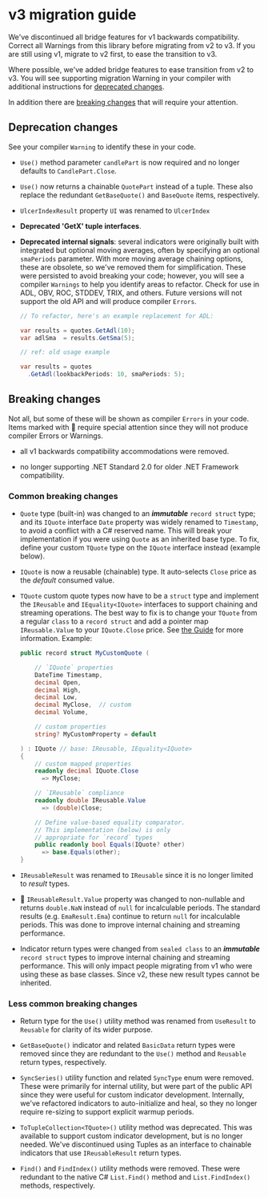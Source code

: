 # v3 migration guide

We've discontinued all bridge features for v1 backwards compatibility.
Correct all Warnings from this library before migrating from v2 to v3.
If you are still using v1, migrate to v2 first, to ease the transition to v3.

Where possible, we've added bridge features to ease transition from v2 to v3.
You will see supporting migration Warning in your compiler with additional instructions for [deprecated changes](#deprecation-changes).

In addition there are [breaking changes](#breaking-changes) that will require your attention.

## Deprecation changes

See your compiler `Warning` to identify these in your code.

- `Use()` method parameter `candlePart` is now required and no longer defaults to `CandlePart.Close`.
- `Use()` now returns a chainable `QuotePart` instead of a tuple.  These also replace the redundant `GetBaseQuote()` and `BaseQuote` items, respectively.

- `UlcerIndexResult` property `UI` was renamed to `UlcerIndex`

- **Deprecated 'GetX' tuple interfaces**.

- **Deprecated internal signals**: several indicators were originally built with integrated but optional
  moving averages, often by specifying an optional `smaPeriods` parameter.  With more moving average chaining options,
  these are obsolete, so we've removed them for simplification.  These were persisted to avoid breaking your code;
  however, you will see a compiler `Warnings` to help you identify areas to refactor.  Check for use in ADL, OBV, ROC, STDDEV, TRIX, and others.
  Future versions will not support the old API and will produce compiler `Errors`.

  ```csharp
  // To refactor, here's an example replacement for ADL:

  var results = quotes.GetAdl(10);
  var adlSma  = results.GetSma(5);

  // ref: old usage example

  var results = quotes
    .GetAdl(lookbackPeriods: 10, smaPeriods: 5);
  ```

## Breaking changes

Not all, but some of these will be shown as compiler `Errors` in your code.
Items marked with &#128681; require special attention since they will not produce compiler Errors or Warnings.

- all v1 backwards compatibility accommodations were removed.

- no longer supporting .NET Standard 2.0 for older .NET Framework compatibility.

### Common breaking changes

- `Quote` type (built-in) was changed to an _**immutable**_ `record struct` type; and its `IQuote` interface `Date` property was widely renamed to `Timestamp`, to avoid a conflict with a C# reserved name.  This will break your implementation if you were using `Quote` as an inherited base type.  To fix, define your custom `TQuote` type on the `IQuote` interface instead (example below).

- `IQuote` is now a reusable (chainable) type.  It auto-selects `Close` price as the _default_ consumed value.

- `TQuote` custom quote types now have to be a `struct` type and implement the `IReusable` and `IEquality<IQuote>` interfaces to support chaining and streaming operations.  The best way to fix is to change your `TQuote` from a regular `class` to a `record struct` and add a pointer map `IReusable.Value` to your `IQuote.Close` price. See [the Guide](/guide) for more information.  Example:

  ```csharp
  public record struct MyCustomQuote (

      // `IQuote` properties
      DateTime Timestamp,
      decimal Open,
      decimal High,
      decimal Low,
      decimal MyClose,  // custom
      decimal Volume,

      // custom properties
      string? MyCustomProperty = default

  ) : IQuote // base: IReusable, IEquality<IQuote>
  {
      // custom mapped properties
      readonly decimal IQuote.Close
        => MyClose;

      // `IReusable` compliance
      readonly double IReusable.Value
        => (double)Close;

      // Define value-based equality comparator.
      // This implementation (below) is only
      // appropriate for `record` types
      public readonly bool Equals(IQuote? other)
        => base.Equals(other);
  }
  ```

- `IReusableResult` was renamed to `IReusable` since it is no longer limited to _result_ types.

- &#128681; `IReusableResult.Value` property was changed to non-nullable and returns `double.NaN` instead of `null` for incalculable periods.  The standard results (e.g. `EmaResult.Ema`) continue to return `null` for incalculable periods.  This was done to improve internal chaining and streaming performance.

- Indicator return types were changed from `sealed class` to an _**immutable**_ `record struct` types to improve internal chaining and streaming performance.  This will only impact people migrating from v1 who were using these as base classes.  Since v2, these new result types cannot be inherited.

### Less common breaking changes

- Return type for the `Use()` utility method was renamed from `UseResult` to `Reusable` for clarity of its wider purpose.

- `GetBaseQuote()` indicator and related `BasicData` return types were removed since they are redundant to the `Use()` method and `Reusable` return types, respectively.

- `SyncSeries()` utility function and related `SyncType` enum were removed.  These were primarily for internal utility, but were part of the public API since they were useful for custom indicator development.  Internally, we've refactored indicators to auto-initialize and heal, so they no longer require re-sizing to support explicit warmup periods.

- `ToTupleCollection<TQuote>()` utility method was deprecated.  This was available to support custom indicator development, but is no longer needed.  We've discontinued using Tuples as an interface to chainable indicators that use `IReusableResult` return types.

- `Find()` and `FindIndex()` utility methods were removed.  These were redundant to the native C# `List.Find()` method and `List.FindIndex()` methods, respectively.
